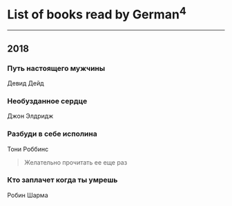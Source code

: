 # List of books read by German<sup>4</sup>
---

## 2018

### Путь настоящего мужчины
Девид Дейд


### Необузданное сердце
Джон Элдридж


### Разбуди в себе исполина
Тони Роббинс
> Желательно прочитать ее еще раз


### Кто заплачет когда ты умрешь
Робин Шарма



